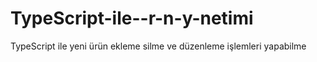 # TypeScript-ile--r-n-y-netimi
TypeScript ile yeni ürün ekleme silme ve düzenleme işlemleri yapabilme
